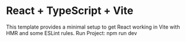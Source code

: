 # React + TypeScript + Vite

This template provides a minimal setup to get React working in Vite with HMR and some ESLint rules.
Run Project: npm run dev
